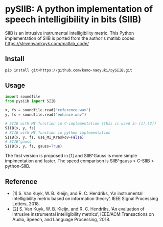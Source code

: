 # pySIIB: A python implementation of speech intelligibility in bits (SIIB)

SIIB is an intrusive instrumental intelligibility metric.
This Python implementation of SIIB is ported from the author's matlab codes: https://stevenvankuyk.com/matlab_code/

## Install

```bash
pip install git+https://github.com/kamo-naoyuki/pySIIB.git
```


## Usage

```python
import soundfile
from pysiib import SIIB

x, fs = soundfile.read("reference.wav")
y, fs = soundfile.read("enhance.wav")

# SIIB with MI function in C-implementation (this is used in [1],[2])
SIIB(x, y, fs)
# SIIB with MI function in python implementation
SIIB(x, y, fs, use_MI_Kraskov=False)
# SIIB^gauss
SIIB(x, y, fs, gauss=True)
```

The first version is proposed in [1] and  SIIB^Gauss is more simple implmentation and faster.
The speed comparison is SIIB^gauss > C-SIIB > python-SIIB.

## Reference

- [1] S. Van Kuyk, W. B. Kleijn, and R. C. Hendriks, ‘An instrumental intelligibility metric based on information theory’, IEEE Signal Processing Letters, 2018.
- [2] S. Van Kuyk, W. B. Kleijn, and R. C. Hendriks, ‘An evaluation of intrusive instrumental intelligibility metrics’, IEEE/ACM Transactions on Audio, Speech, and Language Processing, 2018.
